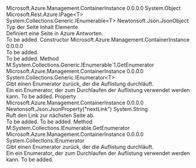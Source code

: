 <Type Name="Page&lt;T&gt;" FullName="Microsoft.Azure.Management.ContainerInstance.Models.Page&lt;T&gt;">
  <TypeSignature Language="C#" Value="public class Page&lt;T&gt; : Microsoft.Rest.Azure.IPage&lt;T&gt;, System.Collections.Generic.IEnumerable&lt;T&gt;" />
  <TypeSignature Language="ILAsm" Value=".class public auto ansi beforefieldinit Page`1&lt;T&gt; extends System.Object implements class Microsoft.Rest.Azure.IPage`1&lt;!T&gt;, class System.Collections.Generic.IEnumerable`1&lt;!T&gt;, class System.Collections.IEnumerable" />
  <TypeSignature Language="DocId" Value="T:Microsoft.Azure.Management.ContainerInstance.Models.Page`1" />
  <TypeSignature Language="VB.NET" Value="Public Class Page(Of T)&#xA;Implements IEnumerable(Of T), IPage(Of T)" />
  <TypeSignature Language="F#" Value="type Page&lt;'T&gt; = class&#xA;    interface IPage&lt;'T&gt;&#xA;    interface seq&lt;'T&gt;&#xA;    interface IEnumerable" />
  <AssemblyInfo>
    <AssemblyName>Microsoft.Azure.Management.ContainerInstance</AssemblyName>
    <AssemblyVersion>0.0.0.0</AssemblyVersion>
  </AssemblyInfo>
  <TypeParameters>
    <TypeParameter Name="T" />
  </TypeParameters>
  <Base>
    <BaseTypeName>System.Object</BaseTypeName>
  </Base>
  <Interfaces>
    <Interface>
      <InterfaceName>Microsoft.Rest.Azure.IPage&lt;T&gt;</InterfaceName>
    </Interface>
    <Interface>
      <InterfaceName>System.Collections.Generic.IEnumerable&lt;T&gt;</InterfaceName>
    </Interface>
  </Interfaces>
  <Attributes>
    <Attribute>
      <AttributeName>Newtonsoft.Json.JsonObject</AttributeName>
    </Attribute>
  </Attributes>
  <Docs>
    <typeparam name="T">Typ der Seite Inhalt Elemente</typeparam>
    <summary>
            Definiert eine Seite in Azure Antworten.
            </summary>
    <remarks>To be added.</remarks>
  </Docs>
  <Members>
    <Member MemberName=".ctor">
      <MemberSignature Language="C#" Value="public Page ();" />
      <MemberSignature Language="ILAsm" Value=".method public hidebysig specialname rtspecialname instance void .ctor() cil managed" />
      <MemberSignature Language="DocId" Value="M:Microsoft.Azure.Management.ContainerInstance.Models.Page`1.#ctor" />
      <MemberSignature Language="VB.NET" Value="Public Sub New ()" />
      <MemberType>Constructor</MemberType>
      <AssemblyInfo>
        <AssemblyName>Microsoft.Azure.Management.ContainerInstance</AssemblyName>
        <AssemblyVersion>0.0.0.0</AssemblyVersion>
      </AssemblyInfo>
      <Parameters />
      <Docs>
        <summary>To be added.</summary>
        <remarks>To be added.</remarks>
      </Docs>
    </Member>
    <Member MemberName="GetEnumerator">
      <MemberSignature Language="C#" Value="public System.Collections.Generic.IEnumerator&lt;T&gt; GetEnumerator ();" />
      <MemberSignature Language="ILAsm" Value=".method public hidebysig newslot virtual instance class System.Collections.Generic.IEnumerator`1&lt;!T&gt; GetEnumerator() cil managed" />
      <MemberSignature Language="DocId" Value="M:Microsoft.Azure.Management.ContainerInstance.Models.Page`1.GetEnumerator" />
      <MemberSignature Language="VB.NET" Value="Public Function GetEnumerator () As IEnumerator(Of T)" />
      <MemberSignature Language="F#" Value="abstract member GetEnumerator : unit -&gt; System.Collections.Generic.IEnumerator&lt;'T&gt;&#xA;override this.GetEnumerator : unit -&gt; System.Collections.Generic.IEnumerator&lt;'T&gt;" Usage="page.GetEnumerator " />
      <MemberType>Method</MemberType>
      <Implements>
        <InterfaceMember>M:System.Collections.Generic.IEnumerable`1.GetEnumerator</InterfaceMember>
      </Implements>
      <AssemblyInfo>
        <AssemblyName>Microsoft.Azure.Management.ContainerInstance</AssemblyName>
        <AssemblyVersion>0.0.0.0</AssemblyVersion>
      </AssemblyInfo>
      <ReturnValue>
        <ReturnType>System.Collections.Generic.IEnumerator&lt;T&gt;</ReturnType>
      </ReturnValue>
      <Parameters />
      <Docs>
        <summary>
            Gibt einen Enumerator zurück, der die Auflistung durchläuft.
            </summary>
        <returns>Ein ein Enumerator, der zum Durchlaufen der Auflistung verwendet werden kann.</returns>
        <remarks>To be added.</remarks>
      </Docs>
    </Member>
    <Member MemberName="NextPageLink">
      <MemberSignature Language="C#" Value="public string NextPageLink { get; }" />
      <MemberSignature Language="ILAsm" Value=".property instance string NextPageLink" />
      <MemberSignature Language="DocId" Value="P:Microsoft.Azure.Management.ContainerInstance.Models.Page`1.NextPageLink" />
      <MemberSignature Language="VB.NET" Value="Public ReadOnly Property NextPageLink As String" />
      <MemberSignature Language="F#" Value="member this.NextPageLink : string" Usage="Microsoft.Azure.Management.ContainerInstance.Models.Page&lt;'T&gt;.NextPageLink" />
      <MemberType>Property</MemberType>
      <AssemblyInfo>
        <AssemblyName>Microsoft.Azure.Management.ContainerInstance</AssemblyName>
        <AssemblyVersion>0.0.0.0</AssemblyVersion>
      </AssemblyInfo>
      <Attributes>
        <Attribute>
          <AttributeName>Newtonsoft.Json.JsonProperty("nextLink")</AttributeName>
        </Attribute>
      </Attributes>
      <ReturnValue>
        <ReturnType>System.String</ReturnType>
      </ReturnValue>
      <Docs>
        <summary>
            Ruft den Link zur nächsten Seite ab.
            </summary>
        <value>To be added.</value>
        <remarks>To be added.</remarks>
      </Docs>
    </Member>
    <Member MemberName="System.Collections.IEnumerable.GetEnumerator">
      <MemberSignature Language="C#" Value="System.Collections.IEnumerator IEnumerable.GetEnumerator ();" />
      <MemberSignature Language="ILAsm" Value=".method hidebysig newslot virtual instance class System.Collections.IEnumerator System.Collections.IEnumerable.GetEnumerator() cil managed" />
      <MemberSignature Language="DocId" Value="M:Microsoft.Azure.Management.ContainerInstance.Models.Page`1.System#Collections#IEnumerable#GetEnumerator" />
      <MemberSignature Language="VB.NET" Value="Function GetEnumerator () As IEnumerator Implements IEnumerable.GetEnumerator" />
      <MemberType>Method</MemberType>
      <Implements>
        <InterfaceMember>M:System.Collections.IEnumerable.GetEnumerator</InterfaceMember>
      </Implements>
      <AssemblyInfo>
        <AssemblyName>Microsoft.Azure.Management.ContainerInstance</AssemblyName>
        <AssemblyVersion>0.0.0.0</AssemblyVersion>
      </AssemblyInfo>
      <ReturnValue>
        <ReturnType>System.Collections.IEnumerator</ReturnType>
      </ReturnValue>
      <Parameters />
      <Docs>
        <summary>
            Gibt einen Enumerator zurück, der die Auflistung durchläuft.
            </summary>
        <returns>Ein ein Enumerator, der zum Durchlaufen der Auflistung verwendet werden kann.</returns>
        <remarks>To be added.</remarks>
      </Docs>
    </Member>
  </Members>
</Type>